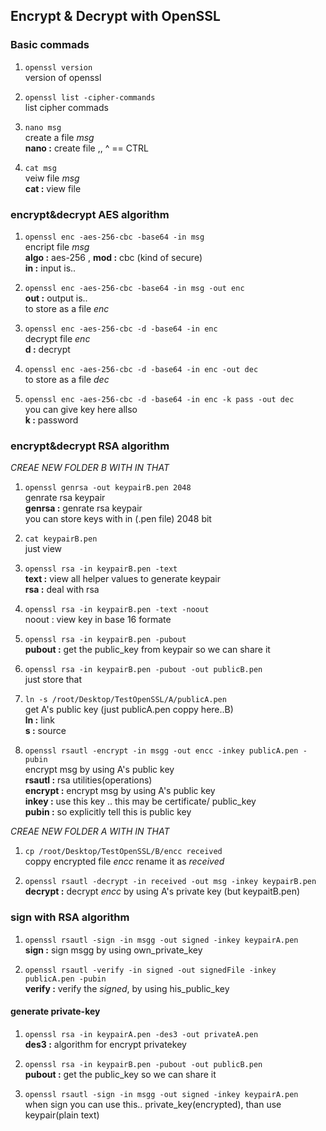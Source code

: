 ## Encrypt & Decrypt with OpenSSL

### Basic commads
1. `openssl version`  
version of openssl  
    
2. `openssl list -cipher-commands`  
list cipher commads  
    
3. `nano msg`  
create a file _msg_  
**nano :** create file ,,   ^ == CTRL  
    
4. `cat msg`  
veiw file _msg_  
**cat :** view file  
    
### encrypt&decrypt AES algorithm  
1. `openssl enc -aes-256-cbc -base64 -in msg`  
encript file _msg_  
**algo :** aes-256 , **mod :** cbc (kind of secure)  
**in :** input is..  

2. `openssl enc -aes-256-cbc -base64 -in msg -out enc`  
**out :** output is..  
to store as a file _enc_  

3. `openssl enc -aes-256-cbc -d -base64 -in enc`    
decrypt file _enc_  
**d :** decrypt  

4. `openssl enc -aes-256-cbc -d -base64 -in enc -out dec`    
to store as a file _dec_  

5. `openssl enc -aes-256-cbc -d -base64 -in enc -k pass -out dec`  
you can give key here allso  
**k :** password  

### encrypt&decrypt RSA algorithm   
_CREAE NEW FOLDER B WITH IN THAT_  
1. `openssl genrsa -out keypairB.pen 2048`       
genrate rsa keypair      
**genrsa :** genrate rsa keypair   
you can store keys with in (.pen file) 2048 bit   

2. `cat keypairB.pen`    	
just view    

3. `openssl rsa -in keypairB.pen -text`    
**text :** view all helper values to generate keypair  
**rsa :** deal with rsa  

4. `openssl rsa -in keypairB.pen -text -noout`  
noout : view key in base 16 formate  

5. `openssl rsa -in keypairB.pen -pubout`  
**pubout :** get the public_key from keypair so we can share it  

6. `openssl rsa -in keypairB.pen -pubout -out publicB.pen`  
just store that  


7. `ln -s /root/Desktop/TestOpenSSL/A/publicA.pen`  
get A's public key (just publicA.pen coppy here..B)  
**ln :** link   
**s :** source  

8. `openssl rsautl -encrypt -in msgg -out encc -inkey publicA.pen -pubin`  
encrypt msg by using A's public key  
**rsautl :** rsa utilities(operations)    
**encrypt :** encrypt msg by using A's public key   
**inkey :** use this key .. this may be certificate/ public_key   
**pubin :** so explicitly tell this is public key    


_CREAE NEW FOLDER A WITH IN THAT_    
1. `cp /root/Desktop/TestOpenSSL/B/encc received`  
coppy encrypted file _encc_ rename it as _received_  

2. `openssl rsautl -decrypt -in received -out msg -inkey keypairB.pen`  
**decrypt :** decrypt _encc_ by using A's private key (but keypaitB.pen)  
		

### sign with RSA algorithm  
1. `openssl rsautl -sign -in msgg -out signed -inkey keypairA.pen`  
**sign :** sign msgg by using own_private_key  


2. `openssl rsautl -verify -in signed -out signedFile -inkey publicA.pen -pubin`  
**verify :** verify the _signed_, by using his_public_key  

#### generate private-key  
1. `openssl rsa -in keypairA.pen -des3 -out privateA.pen`  
**des3 :** algorithm for encrypt privatekey  

2. `openssl rsa -in keypairB.pen -pubout -out publicB.pen`  
**pubout :** get the public_key so we can share it  

3. `openssl rsautl -sign -in msgg -out signed -inkey keypairA.pen`   
when sign you can use this.. private_key(encrypted), than use  keypair(plain text)  
		
